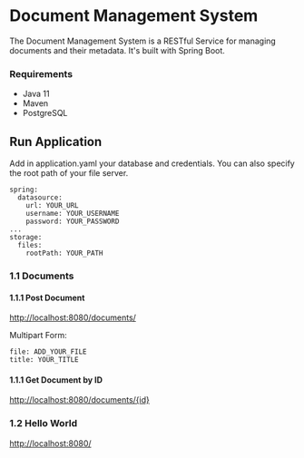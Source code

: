 # Document Management System

The Document Management System is a RESTful Service for managing documents and their metadata. 
It's built with Spring Boot.

### Requirements

- Java 11
- Maven
- PostgreSQL

## Run Application

Add in application.yaml your database and credentials. You can also specify the root path of your file server.

```
spring:
  datasource:
    url: YOUR_URL
    username: YOUR_USERNAME
    password: YOUR_PASSWORD
...    
storage:
  files:
    rootPath: YOUR_PATH
```


### 1.1 Documents
#### 1.1.1 Post Document
[http://localhost:8080/documents/](http://localhost:8080/documents/)

Multipart Form:
```
file: ADD_YOUR_FILE
title: YOUR_TITLE
```

#### 1.1.1 Get Document by ID
[http://localhost:8080/documents/{id}](http://localhost:8080/documents/)




### 1.2 Hello World
[http://localhost:8080/](http://localhost:8080/)



